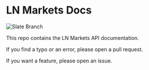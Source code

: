 # LN Markets Docs

![Slate Branch](https://github.com/lnmarkets/docs/workflows/Slate/badge.svg?branch=master)

This repo contains the LN Markets API documentation.

If you find a typo or an error, please open a pull request.

If you want a feature, please open an issue.
